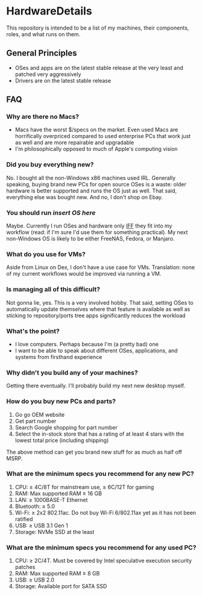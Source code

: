 # HardwareDetails

This repository is intended to be a list of my machines, their components, roles, and what runs on them.

## General Principles

* OSes and apps are on the latest stable release at the very least and patched very aggressively
* Drivers are on the latest stable release

## FAQ

### Why are there no Macs?

* Macs have the worst $/specs on the market. Even used Macs are horrifically overpriced compared to used enterprise PCs that work just as well and are more repairable and upgradable
* I'm philosophically opposed to much of Apple's computing vision

### Did you buy everything new?

No. I bought all the non-Windows x86 machines used IRL. Generally speaking, buying brand new PCs for open source OSes is a waste: older hardware is better supported and runs the OS just as well. That said, everything else was bought new. And no, I don't shop on Ebay.

### You should run *insert OS here*

Maybe. Currently I run OSes and hardware only [IFF](https://en.wikipedia.org/wiki/If_and_only_if) they fit into my workflow (read: if I'm sure I'd use them for something practical). My next non-Windows OS is likely to be either FreeNAS, Fedora, or Manjaro.

### What do you use for VMs?

Aside from Linux on Dex, I don't have a use case for VMs. Translation: none of my current workflows would be improved via running a VM. 

### Is managing all of this difficult?

Not gonna lie, yes. This is a very involved hobby. That said, setting OSes to automatically update themselves where that feature is available as well as sticking to repository/ports tree apps significantly reduces the workload

### What's the point?

* I love computers. Perhaps because I'm (a pretty bad) one
* I want to be able to speak about different OSes, applications, and systems from firsthand experience

### Why didn't you build any of your machines?

Getting there eventually. I'll probably build my next new desktop myself.

### How do you buy new PCs and parts?

1. Go go OEM website
2. Get part number
3. Search Google shopping for part number
4. Select the in-stock store that has a rating of at least 4 stars with the lowest total price (including shipping)

The above method can get you brand new stuff for as much as half off MSRP.

### What are the minimum specs you recommend for any new PC?

1. CPU: ≥ 4C/8T for mainstream use, ≥ 6C/12T for gaming
2. RAM: Max supported RAM ≥ 16 GB
3. LAN: ≥ 1000BASE-T Ethernet
4. Bluetooth: ≥ 5.0
5. Wi-Fi: ≥ 2x2 802.11ac. Do not buy Wi-Fi 6/802.11ax yet as it has not been ratified
6. USB: ≥ USB 3.1 Gen 1
7. Storage: NVMe SSD at the least


### What are the minimum specs you recommend for any used PC?

1. CPU: ≥ 2C/4T. Must be covered by Intel speculative execution security patches 
2. RAM: Max supported RAM ≥ 8 GB
3. USB: ≥ USB 2.0
4. Storage: Available port for SATA SSD

